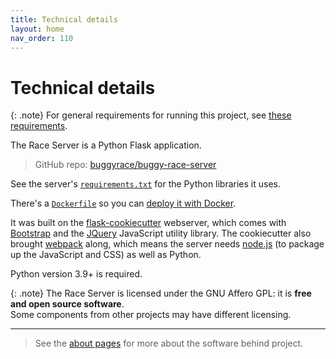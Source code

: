 ```yaml
---
title: Technical details
layout: home
nav_order: 110
---
```



# Technical details

{: .note}
For general requirements for running this project, see
[these requirements](overview/requirements).

The Race Server is a Python Flask application.

> GitHub repo: [buggyrace/buggy-race-server](https://github.com/buggyrace/buggy-race-server)

See the server's
[`requirements.txt`](https://github.com/buggyrace/buggy-race-server/blob/main/requirements.txt)
for the Python libraries it uses.

There's a [`Dockerfile`](https://github.com/buggyrace/buggy-race-server/blob/main/Dockerfile)
so you can [deploy it with Docker](../hosting/docker).

It was built on the
[flask-cookiecutter](https://github.com/cookiecutter-flask/cookiecutter-flask)
webserver, which comes with [Bootstrap](https://getbootstrap.com) and the
[JQuery](https://jquery.com) JavaScript utility library. The cookiecutter
also brought [webpack](https://webpack.js.org) along, which means the server
needs [node.js](https://nodejs.org/en) (to package up the JavaScript and CSS)
as well as Python.

Python version 3.9+ is required.

{: .note}
The Race Server is licensed under the GNU Affero GPL: it is **free and open
source software**.  
Some components from other projects may have different licensing.

---
> See the [about pages](about/software) for more about the software behind
> project.

